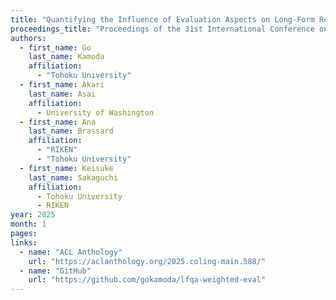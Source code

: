 ```yaml
---
title: "Quantifying the Influence of Evaluation Aspects on Long-Form Response Assessment"
proceedings_title: "Proceedings of the 31st International Conference on Computational Linguistics (COLING 2025)"
authors:
  - first_name: Go
    last_name: Kamoda
    affiliation:
      - "Tohoku University"
  - first_name: Akari
    last_name: Asai
    affiliation:
      - University of Washington
  - first_name: Ana
    last_name: Brassard
    affiliation:
      - "RIKEN"
      - "Tohoku University"
  - first_name: Keisuke
    last_name: Sakaguchi
    affiliation:
      - Tohoku University
      - RIKEN
year: 2025
month: 1
pages: 
links:
  - name: "ACL Anthology"
    url: "https://aclanthology.org/2025.coling-main.588/"
  - name: "GitHub"
    url: "https://github.com/gokamoda/lfqa-weighted-eval"
---
```

